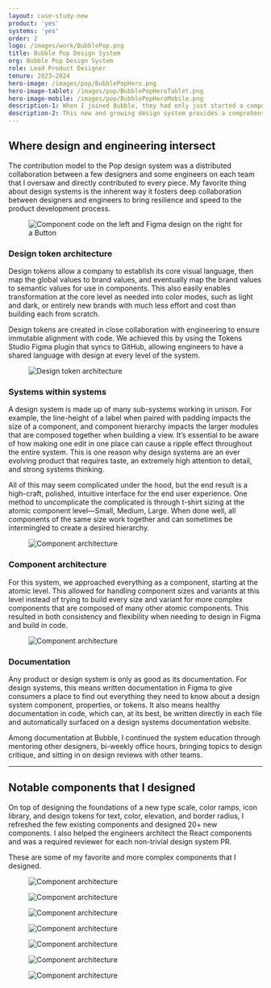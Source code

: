 ```yaml
---
layout: case-study-new
product: 'yes'
systems: 'yes'
order: 2
logo: /images/work/BubblePop.png
title: Bubble Pop Design System
org: Bubble Pop Design System
role: Lead Product Designer
tenure: 2023–2024
hero-image: /images/pop/BubblePopHero.png
hero-image-tablet: /images/pop/BubblePopHeroTablet.png
hero-image-mobile: /images/pop/BubblePopHeroMobile.png
description-1: When I joined Bubble, they had only just started a component library effort, and I led the design of a powerful new design system in Figma and in code. With “Editor Modernization” being one of the company’s top priorities, and with a design team that grew from 2 to 10 within a year, the team needed someone experienced in design systems both from the design and craft angle, and the technical architecture side.
description-2: This new and growing design system provides a comprehensive set of design foundations and tokens, icons, standard and uniquely complex components, design guidelines, contribution models, PR review processes, and documentation that empowers Bubble’s software engineers and product designers to build polished and consistent interfaces that align with the company’s evolving brand and product direction.
---
```


<div class="c-wrap__project" markdown=1>

## Where design and engineering intersect
The contribution model to the Pop design system was a distributed collaboration between a few designers and some engineers on each team that I oversaw and directly contributed to every piece. My favorite thing about design systems is the inherent way it fosters deep collaboration between designers and engineers to bring resilience and speed to the product development process.

</div>

<figure>
  <picture>
    <source media="(min-width: 48em)" srcset="../../images/pop/PopButtonCodeAndDesign@2x.png"/>
    <img class="c-media c-media--padding c-media--border" src="../../images/pop/PopButtonCodeAndDesign.png" alt="Component code on the left and Figma design on the right for a Button"/>
  </picture>
</figure>

<div class="c-wrap__project" markdown=1>

### Design token architecture
Design tokens allow a company to establish its core visual language, then map the global values to brand values, and eventually map the brand values to semantic values for use in components. This also easily enables transformation at the core level as needed into color modes, such as light and dark, or entirely new brands with much less effort and cost than building each from scratch.

Design tokens are created in close collaboration with engineering to ensure immutable alignment with code. We achieved this by using the Tokens Studio Figma plugin that syncs to GitHub, allowing engineers to have a shared language with design at every level of the system.

</div>

<figure>
  <picture>
    <source media="(min-width: 48em)" srcset="../../images/pop/DesignTokenArchitecture@2x.png"/>
    <img class="c-media c-media--padding c-media--border" src="../../images/pop/DesignTokenArchitecture.png" alt="Design token architecture"/>
  </picture>
</figure>

<div class="c-wrap__project" markdown=1>

### Systems within systems
A design system is made up of many sub-systems working in unison. For example, the line-height of a label when paired with padding impacts the size of a component, and component hierarchy impacts the larger modules that are composed together when building a view. It’s essential to be aware of how making one edit in one place can cause a ripple effect throughout the entire system. This is one reason why design systems are an ever evolving product that requires taste, an extremely high attention to detail, and strong systems thinking.

All of this may seem complicated under the hood, but the end result is a high-craft, polished, intuitive interface for the end user experience. One method to uncomplicate the complicated is through t-shirt sizing at the atomic component level—Small, Medium, Large. When done well, all components of the same size work together and can sometimes be intermingled to create a desired hierarchy.

</div>

<figure>
  <picture>
    <source media="(min-width: 48em)" srcset="../../images/pop/SystemsWithinSystems@2x.png"/>
    <img class="c-media c-media--padding c-media--border" src="../../images/pop/SystemsWithinSystems.png" alt="Component architecture"/>
  </picture>
</figure>

<div class="c-wrap__project" markdown=1>

### Component architecture
For this system, we approached everything as a component, starting at the atomic level. This allowed for handling component sizes and variants at this level instead of trying to build every size and variant for more complex components that are composed of many other atomic components. This resulted in both consistency and flexibility when needing to design in Figma and build in code.

</div>

<figure>
  <picture>
    <source media="(min-width: 48em)" srcset="../../images/pop/PopComponentArchitecture@2x.png"/>
    <img class="c-media c-media--padding c-media--border" src="../../images/pop/PopComponentArchitecture.png" alt="Component architecture"/>
  </picture>
</figure>

<div class="c-wrap__project" markdown=1>

### Documentation
Any product or design system is only as good as its documentation. For design systems, this means written documentation in Figma to give consumers a place to find out everything they need to know about a design system component, properties, or tokens. It also means healthy documentation in code, which can, at its best, be written directly in each file and automatically surfaced on a design systems documentation website.

Among documentation at Bubble, I continued the system education through mentoring other designers, bi-weekly office hours, bringing topics to design critique, and sitting in on design reviews with other teams.

</div>

<hr>

<div class="c-wrap__project" markdown=1>

## Notable components that I designed
On top of designing the foundations of a new type scale, color ramps, icon library, and design tokens for text, color, elevation, and border radius, I refreshed the few existing components and designed 20+ new components. I also helped the engineers architect the React components and was a required reviewer for each non-trivial design system PR.

These are some of my favorite and more complex components that I designed.

</div>

<figure>
  <picture>
    <source media="(min-width: 48em)" srcset="../../images/pop/Dialog@2x.png"/>
    <img class="c-media c-media--padding c-media--border" src="../../images/pop/Dialog.png" alt="Component architecture"/>
  </picture>
</figure>

<figure>
  <picture>
    <source media="(min-width: 48em)" srcset="../../images/pop/ToggleButton@2x.png"/>
    <img class="c-media c-media--padding c-media--border" src="../../images/pop/ToggleButton.png" alt="Component architecture"/>
  </picture>
</figure>

<figure>
  <picture>
    <source media="(min-width: 48em)" srcset="../../images/pop/Zoom@2x.png"/>
    <img class="c-media c-media--padding c-media--border" src="../../images/pop/Zoom.png" alt="Component architecture"/>
  </picture>
</figure>

<figure>
  <picture>
    <source media="(min-width: 48em)" srcset="../../images/pop/Select@2x.png"/>
    <img class="c-media c-media--padding c-media--border" src="../../images/pop/Select.png" alt="Component architecture"/>
  </picture>
</figure>

<figure>
  <picture>
    <source media="(min-width: 48em)" srcset="../../images/pop/ListItem@2x.png"/>
    <img class="c-media c-media--padding c-media--border" src="../../images/pop/ListItem.png" alt="Component architecture"/>
  </picture>
</figure>

<figure>
  <picture>
    <source media="(min-width: 48em)" srcset="../../images/pop/Input@2x.png"/>
    <img class="c-media c-media--padding c-media--border" src="../../images/pop/Input.png" alt="Component architecture"/>
  </picture>
</figure>

<figure>
  <picture>
    <source media="(min-width: 48em)" srcset="../../images/pop/DropdownMenu@2x.png"/>
    <img class="c-media c-media--padding c-media--border" src="../../images/pop/DropdownMenu.png" alt="Component architecture"/>
  </picture>
</figure>